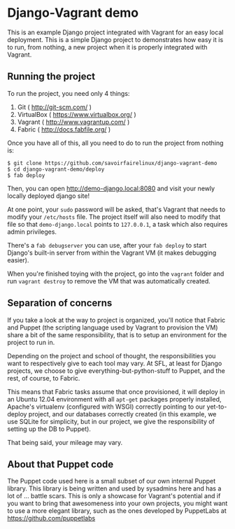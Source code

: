 Django-Vagrant demo
===

This is an example Django project integrated with Vagrant for an easy local deployment. This
is a simple Django project to demonstrates how easy it is to run, from nothing, a new project when it
is properly integrated with Vagrant.

Running the project
---

To run the project, you need only 4 things:

1. Git ( http://git-scm.com/ )
2. VirtualBox ( https://www.virtualbox.org/ )
3. Vagrant ( http://www.vagrantup.com/ )
4. Fabric ( http://docs.fabfile.org/ )

Once you have all of this, all you need to do to run the project from nothing is:

    $ git clone https://github.com/savoirfairelinux/django-vagrant-demo
    $ cd django-vagrant-demo/deploy
    $ fab deploy

Then, you can open http://demo-django.local:8080 and visit your newly locally deployed django site!

At one point, your `sudo` password will be asked, that's Vagrant that needs to modify your
`/etc/hosts` file. The project itself will also need to modify that file so that `demo-django.local`
points to `127.0.0.1`, a task which also requires admin privileges.

There's a `fab debugserver` you can use, after your `fab deploy` to start Django's built-in
server from within the Vagrant VM (it makes debugging easier).

When you're finished toying with the project, go into the `vagrant` folder and run `vagrant destroy`
to remove the VM that was automatically created.

Separation of concerns
---

If you take a look at the way to project is organized, you'll notice that Fabric and Puppet (the
scripting language used by Vagrant to provision the VM) share a bit of the same responsibility, that
is to setup an environment for the project to run in.

Depending on the project and school of thought, the responsibilities you want to respectively give
to each tool may vary. At SFL, at least for Django projects, we choose to give
everything-but-python-stuff to Puppet, and the rest, of course, to Fabric.

This means that Fabric tasks assume that once provisioned, it will deploy in an Ubuntu 12.04
environment with all `apt-get` packages properly installed, Apache's virtualenv (configured with
WSGI) correctly pointing to our yet-to-deploy project, and our databases correctly created (in this
example, we use SQLite for simplicity, but in our project, we give the responsibility of setting
up the DB to Puppet).

That being said, your mileage may vary.

About that Puppet code
---

The Puppet code used here is a small subset of our own internal Puppet library. This library is
being written and used by sysadmins here and has a lot of ... battle scars. This is only a showcase
for Vagrant's potential and if you want to bring that awesomeness into your own projects, you might
want to use a more elegant library, such as the ones developed by PuppetLabs at
https://github.com/puppetlabs
